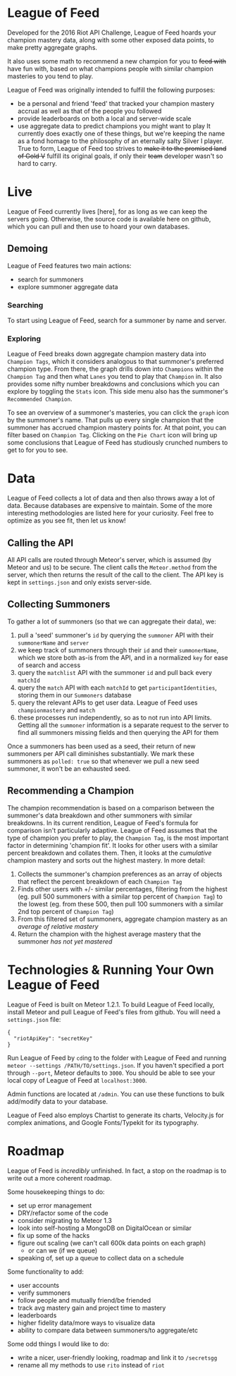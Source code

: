 # League of Feed
Developed for the 2016 Riot API Challenge, League of Feed hoards your champion mastery data, along with some other exposed data points, to make pretty aggregate graphs.

It also uses some math to recommend a new champion for you to <strike>feed with</strike> have fun with, based on what champions people with similar champion masteries to you tend to play.

League of Feed was originally intended to fulfill the following purposes:
 - be a personal and friend 'feed' that tracked your champion mastery accrual as well as that of the people you followed
 - provide leaderboards on both a local and server-wide scale
 - use aggregate data to predict champions you might want to play
It currently does exactly one of these things, but we're keeping the name as a fond homage to the philosophy of an eternally salty Silver I player. True to form, League of Feed too strives to <strike>make it to the promised land of Gold V</strike> fulfill its original goals, if only their <strike>team</strike> developer wasn't so hard to carry.

# Live
League of Feed currently lives [here], for as long as we can keep the servers going. Otherwise, the source code is available here on github, which you can pull and then use to hoard your own databases.

## Demoing
League of Feed features two main actions:
 - search for summoners
 - explore summoner aggregate data

### Searching
To start using League of Feed, search for a summoner by name and server.

### Exploring
League of Feed breaks down aggregate champion mastery data into `Champion Tags`, which it considers analogous to that summoner's preferred champion type. From there, the graph drills down into `Champions` within the `Champion Tag` and then what `Lanes` you tend to play that `Champion` in. It also provides some nifty number breakdowns and conclusions which you can explore by toggling the `Stats` icon. This side menu also has the summoner's `Recommended Champion`.

To see an overview of a summoner's masteries, you can click the `graph` icon by the summoner's name. That pulls up every single champion that the summoner has accrued champion mastery points for. At that point, you can filter based on `Champion Tag`. Clicking on the `Pie Chart` icon will bring up some conclusions that League of Feed has studiously crunched numbers to get to for you to see.

# Data
League of Feed collects a lot of data and then also throws away a lot of data. Because databases are expensive to maintain. Some of the more interesting methodologies are listed here for your curiosity. Feel free to optimize as you see fit, then let us know!

## Calling the API
All API calls are routed through Meteor's server, which is assumed (by Meteor and us) to be secure. The client calls the `Meteor.method` from the server, which then returns the result of the call to the client. The API key is kept in `settings.json` and only exists server-side.

## Collecting Summoners
To gather a lot of summoners (so that we can aggregate their data), we:
 1. pull a 'seed' summoner's `id` by querying the `summoner` API with their `summonerName` and `server`
   1. we keep track of summoners through their `id` and their `summonerName`, which we store both as-is from the API, and in a normalized `key` for ease of search and access
 2. query the `matchlist` API with the summoner `id` and pull back every `matchId`
 3. query the `match` API with each `matchId` to get `participantIdentities`, storing them in our `Summoners` database
 4. query the relevant APIs to get user data. League of Feed uses `championmastery` and `match`
   1. these processes run independently, so as to not run into API limits. Getting all the `summoner` information is a separate request to the server to find all summoners missing fields and then querying the API for them

Once a summoners has been used as a seed, their return of new summoners per API call diminishes substantially. We mark these summoners as `polled: true` so that whenever we pull a new seed summoner, it won't be an exhausted seed.

## Recommending a Champion
The champion recommendation is based on a comparison between the summoner's data breakdown and other summoners with similar breakdowns. In its current rendition, League of Feed's formula for comparison isn't particularly adaptive. League of Feed assumes that the type of champion you prefer to play, the `Champion Tag`, is the most important factor in determining 'champion fit'. It looks for other users with a similar percent breakdown and collates them. Then, it looks at the *cumulative* champion mastery and sorts out the highest mastery. In more detail:

  1. Collects the summoner's champion preferences as an array of objects that reflect the percent breakdown of each `Champion Tag`
  2. Finds other users with +/- similar percentages, filtering from the highest (eg. pull 500 summoners with a similar top percent of `Champion Tag`) to the lowest (eg. from these 500, then pull 100 summoners with a similar 2nd top percent of `Champion Tag`)
  3. From this filtered set of summoners, aggregate champion mastery as an *average of relative mastery*
  4. Return the champion with the highest average mastery that the summoner *has not yet mastered*

# Technologies & Running Your Own League of Feed
League of Feed is built on Meteor 1.2.1. To build League of Feed locally, install Meteor and pull League of Feed's files from github. You will need a `settings.json` file:

```
{
  "riotApiKey": "secretKey"
}
```

Run League of Feed by `cd`ing to the folder with League of Feed and running `meteor --settings /PATH/TO/settings.json`. If you haven't specified a port through `--port`, Meteor defaults to `3000`. You should be able to see your local copy of League of Feed at `localhost:3000`.

Admin functions are located at `/admin`. You can use these functions to bulk add/modify data to your database.

League of Feed also employs Chartist to generate its charts, Velocity.js for complex animations, and Google Fonts/Typekit for its typography.

# Roadmap
League of Feed is _incredibly_ unfinished. In fact, a stop on the roadmap is to write out a more coherent roadmap.

Some housekeeping things to do:
- set up error management
- DRY/refactor some of the code
- consider migrating to Meteor 1.3
- look into self-hosting a MongoDB on DigitalOcean or similar
- fix up some of the hacks
- figure out scaling (we can't call 600k data points on each graph)
  - or can we (if we queue)
- speaking of, set up a queue to collect data on a schedule

Some functionality to add:
 - user accounts
 - verify summoners
 - follow people and mutually friend/be friended
 - track avg mastery gain and project time to mastery
 - leaderboards
 - higher fidelity data/more ways to visualize data
 - ability to compare data between summoners/to aggregate/etc

Some odd things I would like to do:
 - write a nicer, user-friendly looking, roadmap and link it to `/secretsgg`
 - rename all my methods to use `rito` instead of `riot`
